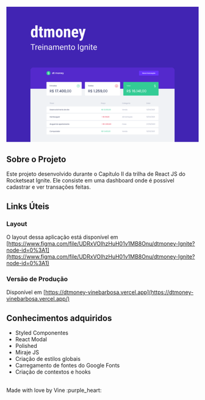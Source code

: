![Capa](./.github/capa.svg)

## Sobre o Projeto

Este projeto desenvolvido durante o Capítulo II da trilha de React JS do Rocketseat Ignite. Ele consiste em uma dashboard onde é possivel cadastrar e ver transações feitas.

## Links Úteis

### Layout

O layout dessa aplicação está disponível em [https://www.figma.com/file/UDRxVOIhzHuH01v1MB8Onu/dtmoney-Ignite?node-id=0%3A1](https://www.figma.com/file/UDRxVOIhzHuH01v1MB8Onu/dtmoney-Ignite?node-id=0%3A1)

### Versão de Produção

Disponível em [https://dtmoney-vinebarbosa.vercel.app](https://dtmoney-vinebarbosa.vercel.app/)

## Conhecimentos adquiridos

- Styled Componentes
- React Modal
- Polished
- Miraje JS
- Criação de estilos globais
- Carregamento de fontes do Google Fonts
- Criação de contextos e hooks

</br>
Made with love by Vine :purple_heart:

